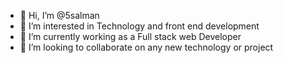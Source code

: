- 👋 Hi, I’m @5salman
- 👀 I’m interested in Technology and front end development
- 🌱 I’m currently working as a Full stack web Developer
- 💞️ I’m looking to collaborate on any new technology or project


<!---
5salman/5salman is a ✨ special ✨ repository because its `README.md` (this file) appears on your GitHub profile.
You can click the Preview link to take a look at your changes.
--->
